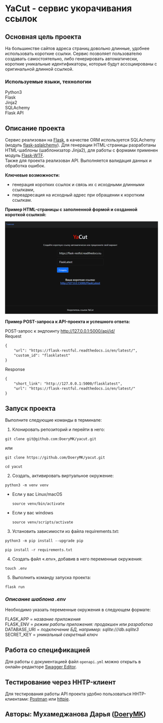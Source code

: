 # YaCut - сервис укорачивания ссылок

## **Основная цель проекта**
На большинстве сайтов адреса страниц довольно длинные, 
удобнее использовать короткие ссылки.
Сервис позволяет пользователю создавать самостоятельно, 
либо генерировать автоматически, короткие уникальные идентификаторы,
которые будут ассоциированы с оригинальной длинной ссылкой.


### **Используемые языки, технологии**
Python3  
Flask  
Jinja2  
SQLAchemy  
Flask API  

##  **Описание проекта**
Сервис реализован на [Flask](https://flask.palletsprojects.com/en/2.2.x/), 
в качестве ORM используется SQLAchemy (модуль [flask-sqlalchemy](https://flask-sqlalchemy.palletsprojects.com/en/2.x/)). 
Для генерации HTML-страницы разработаны HTML-шаблоны (шаблонизатор Jinja2), 
для работы с формами применен модуль [Flask-WTF](https://flask-wtf.readthedocs.io/en/1.0.x/).  
Также для проекта реализован API. Выполняется валидация данных и обработка ошибок. 

**Ключевые возможности:**
- генерация коротких ссылок и связь их с исходными длинными ссылками,
- переадресация на исходный адрес при обращении к коротким ссылкам.

**Пример HTML-страницы с заполненной формой и созданной короткой ссылкой:**

![img_1.png](img_1.png)


**Пример POST-запроса к API-проекта и успешного ответа:**

POST-запрос к эндпоинту http://127.0.0.1:5000/api/id/  
Request
```
{
    "url": "https://flask-restful.readthedocs.io/en/latest/",
    "custom_id": "flasklatest"
}
```
Response
```
{
    "short_link": "http://127.0.0.1:5000/flasklatest",
    "url": "https://flask-restful.readthedocs.io/en/latest/"
}
```

## **Запуск проекта**
Выполните следующие команды в терминале:

1. Клонировать репозиторий и перейти в него:
```
git clone git@github.com:DoeryMK/yacut.git
```
или
```
git clone https://github.com/DoeryMK/yacut.git
```
```
cd yacut
```
2. Создать, активировать виртуальное окружение:

```
python3 -m venv venv
```

* Если у вас Linux/macOS

    ```
    source venv/bin/activate
    ```

* Если у вас windows

    ```
    source venv/scripts/activate
    ```

3. Установить зависимости из файла requirements.txt:

```
python3 -m pip install --upgrade pip
```

```
pip install -r requirements.txt
```
4.  Создать файл «.env», добавив в него переменные окружения:
```
touch .env
```
5. Выполнить команду запуска проекта:
```
flask run
```
### _Описание шаблона .env_
Необходимо указать переменные окружения в следующем формате:

FLASK_APP = *название приложения*  
FLASK_ENV = *режим работы приложения: продакшен или разработка*    
DATABASE_URI = *подключение БД, например: sqlite:///db.sqlite3*   
SECRET_KEY = *уникальный секретный ключ*  


## **Работа со спецификацией**
Для работы с документацией файл ```openapi.yml``` можно открыть 
в онлайн-редакторе [Swagger Editor](https://editor.swagger.io). 

## **Тестирование через HHTP-клиент**
Для тестирования работы API проекта удобно пользоваться 
HHTP-клиентами: [Postman](https://www.postman.com) или [httpie](https://httpie.io). 


## Авторы: Мухамеджанова Дарья ([DoeryMK](https://github.com/DoeryMK)) 
